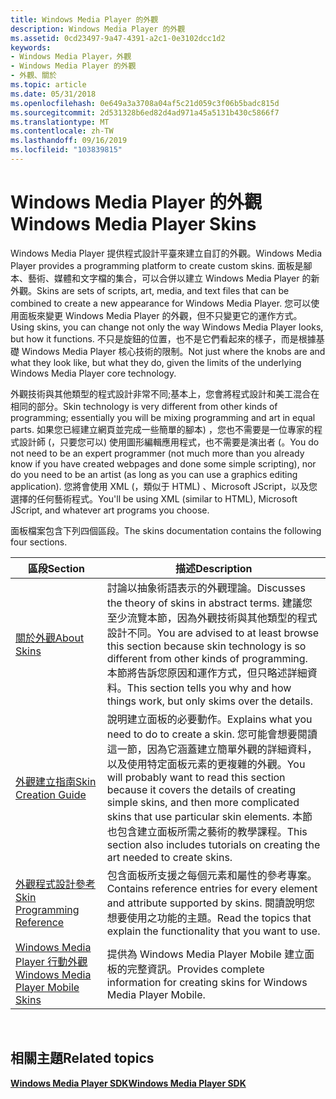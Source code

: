 ```yaml
---
title: Windows Media Player 的外觀
description: Windows Media Player 的外觀
ms.assetid: 0cd23497-9a47-4391-a2c1-0e3102dcc1d2
keywords:
- Windows Media Player，外觀
- Windows Media Player 的外觀
- 外觀、關於
ms.topic: article
ms.date: 05/31/2018
ms.openlocfilehash: 0e649a3a3708a04af5c21d059c3f06b5badc815d
ms.sourcegitcommit: 2d531328b6ed82d4ad971a45a5131b430c5866f7
ms.translationtype: MT
ms.contentlocale: zh-TW
ms.lasthandoff: 09/16/2019
ms.locfileid: "103839815"
---
```

# <a name="windows-media-player-skins"></a><span data-ttu-id="ec1a4-106">Windows Media Player 的外觀</span><span class="sxs-lookup"><span data-stu-id="ec1a4-106">Windows Media Player Skins</span></span>

<span data-ttu-id="ec1a4-107">Windows Media Player 提供程式設計平臺來建立自訂的外觀。</span><span class="sxs-lookup"><span data-stu-id="ec1a4-107">Windows Media Player provides a programming platform to create custom skins.</span></span> <span data-ttu-id="ec1a4-108">面板是腳本、藝術、媒體和文字檔的集合，可以合併以建立 Windows Media Player 的新外觀。</span><span class="sxs-lookup"><span data-stu-id="ec1a4-108">Skins are sets of scripts, art, media, and text files that can be combined to create a new appearance for Windows Media Player.</span></span> <span data-ttu-id="ec1a4-109">您可以使用面板來變更 Windows Media Player 的外觀，但不只變更它的運作方式。</span><span class="sxs-lookup"><span data-stu-id="ec1a4-109">Using skins, you can change not only the way Windows Media Player looks, but how it functions.</span></span> <span data-ttu-id="ec1a4-110">不只是旋鈕的位置，也不是它們看起來的樣子，而是根據基礎 Windows Media Player 核心技術的限制。</span><span class="sxs-lookup"><span data-stu-id="ec1a4-110">Not just where the knobs are and what they look like, but what they do, given the limits of the underlying Windows Media Player core technology.</span></span>

<span data-ttu-id="ec1a4-111">外觀技術與其他類型的程式設計非常不同;基本上，您會將程式設計和美工混合在相同的部分。</span><span class="sxs-lookup"><span data-stu-id="ec1a4-111">Skin technology is very different from other kinds of programming; essentially you will be mixing programming and art in equal parts.</span></span> <span data-ttu-id="ec1a4-112">如果您已經建立網頁並完成一些簡單的腳本) ，您也不需要是一位專家的程式設計師 (，只要您可以) 使用圖形編輯應用程式，也不需要是演出者 (。</span><span class="sxs-lookup"><span data-stu-id="ec1a4-112">You do not need to be an expert programmer (not much more than you already know if you have created webpages and done some simple scripting), nor do you need to be an artist (as long as you can use a graphics editing application).</span></span> <span data-ttu-id="ec1a4-113">您將會使用 XML (，類似于 HTML) 、Microsoft JScript，以及您選擇的任何藝術程式。</span><span class="sxs-lookup"><span data-stu-id="ec1a4-113">You'll be using XML (similar to HTML), Microsoft JScript, and whatever art programs you choose.</span></span>

<span data-ttu-id="ec1a4-114">面板檔案包含下列四個區段。</span><span class="sxs-lookup"><span data-stu-id="ec1a4-114">The skins documentation contains the following four sections.</span></span>



| <span data-ttu-id="ec1a4-115">區段</span><span class="sxs-lookup"><span data-stu-id="ec1a4-115">Section</span></span>                                                                    | <span data-ttu-id="ec1a4-116">描述</span><span class="sxs-lookup"><span data-stu-id="ec1a4-116">Description</span></span>                                                                                                                                                                                                                                                                                            |
|----------------------------------------------------------------------------|--------------------------------------------------------------------------------------------------------------------------------------------------------------------------------------------------------------------------------------------------------------------------------------------------------|
| [<span data-ttu-id="ec1a4-117">關於外觀</span><span class="sxs-lookup"><span data-stu-id="ec1a4-117">About Skins</span></span>](about-skins.md)                                             | <span data-ttu-id="ec1a4-118">討論以抽象術語表示的外觀理論。</span><span class="sxs-lookup"><span data-stu-id="ec1a4-118">Discusses the theory of skins in abstract terms.</span></span> <span data-ttu-id="ec1a4-119">建議您至少流覽本節，因為外觀技術與其他類型的程式設計不同。</span><span class="sxs-lookup"><span data-stu-id="ec1a4-119">You are advised to at least browse this section because skin technology is so different from other kinds of programming.</span></span> <span data-ttu-id="ec1a4-120">本節將告訴您原因和運作方式，但只略述詳細資料。</span><span class="sxs-lookup"><span data-stu-id="ec1a4-120">This section tells you why and how things work, but only skims over the details.</span></span>                                             |
| [<span data-ttu-id="ec1a4-121">外觀建立指南</span><span class="sxs-lookup"><span data-stu-id="ec1a4-121">Skin Creation Guide</span></span>](skin-creation-guide.md)                             | <span data-ttu-id="ec1a4-122">說明建立面板的必要動作。</span><span class="sxs-lookup"><span data-stu-id="ec1a4-122">Explains what you need to do to create a skin.</span></span> <span data-ttu-id="ec1a4-123">您可能會想要閱讀這一節，因為它涵蓋建立簡單外觀的詳細資料，以及使用特定面板元素的更複雜的外觀。</span><span class="sxs-lookup"><span data-stu-id="ec1a4-123">You will probably want to read this section because it covers the details of creating simple skins, and then more complicated skins that use particular skin elements.</span></span> <span data-ttu-id="ec1a4-124">本節也包含建立面板所需之藝術的教學課程。</span><span class="sxs-lookup"><span data-stu-id="ec1a4-124">This section also includes tutorials on creating the art needed to create skins.</span></span> |
| [<span data-ttu-id="ec1a4-125">外觀程式設計參考</span><span class="sxs-lookup"><span data-stu-id="ec1a4-125">Skin Programming Reference</span></span>](skin-programming-reference.md)               | <span data-ttu-id="ec1a4-126">包含面板所支援之每個元素和屬性的參考專案。</span><span class="sxs-lookup"><span data-stu-id="ec1a4-126">Contains reference entries for every element and attribute supported by skins.</span></span> <span data-ttu-id="ec1a4-127">閱讀說明您想要使用之功能的主題。</span><span class="sxs-lookup"><span data-stu-id="ec1a4-127">Read the topics that explain the functionality that you want to use.</span></span>                                                                                                                                                    |
| [<span data-ttu-id="ec1a4-128">Windows Media Player 行動外觀</span><span class="sxs-lookup"><span data-stu-id="ec1a4-128">Windows Media Player Mobile Skins</span></span>](windows-media-player-mobile-skins.md) | <span data-ttu-id="ec1a4-129">提供為 Windows Media Player Mobile 建立面板的完整資訊。</span><span class="sxs-lookup"><span data-stu-id="ec1a4-129">Provides complete information for creating skins for Windows Media Player Mobile.</span></span>                                                                                                                                                                                                                      |



 

## <a name="related-topics"></a><span data-ttu-id="ec1a4-130">相關主題</span><span class="sxs-lookup"><span data-stu-id="ec1a4-130">Related topics</span></span>

<dl> <dt>

[<span data-ttu-id="ec1a4-131">**Windows Media Player SDK**</span><span class="sxs-lookup"><span data-stu-id="ec1a4-131">**Windows Media Player SDK**</span></span>](windows-media-player-sdk.md)
</dt> </dl>

 

 




